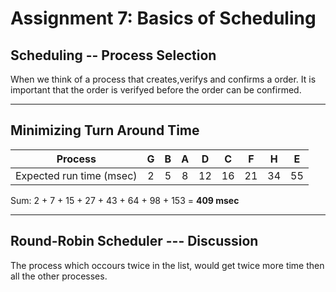 # Assignment 7: Basics of Scheduling

## Scheduling -- Process Selection
When we think of a process that creates,verifys and confirms a order.
It is important that the order is verifyed before the order can be confirmed.

---
## Minimizing Turn Around Time
|          Process         | G | B | A |  D |  C |  F |  H |  E |
|:------------------------:|:-:|:-:|:-:|:--:|:--:|:--:|:--:|:--:|
| Expected run time (msec) | 2 | 5 | 8 | 12 | 16 | 21 | 34 | 55 |

Sum: 2  + 7 + 15  + 27  + 43  +  64 +  98  + 153 = __409 msec__

---
## Round-Robin Scheduler --- Discussion
The process which occours twice in the list, would get twice more time then all the other processes.
